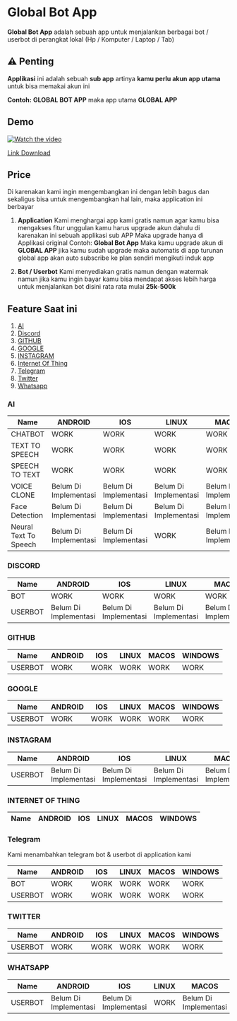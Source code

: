 # Global Bot App

**Global Bot App** adalah sebuah app untuk menjalankan berbagai bot / userbot di perangkat lokal (Hp / Komputer / Laptop / Tab)

## ⚠️ Penting

**Applikasi** ini adalah sebuah **sub app** artinya **kamu perlu akun app utama** untuk bisa memakai akun ini

**Contoh:** **GLOBAL BOT APP** maka app utama **GLOBAL APP**

## Demo

[![Watch the video](https://img.youtube.com/vi/RFTVdYC5PeM/maxresdefault.jpg)](https://www.youtube.com/watch?v=RFTVdYC5PeM)


[Link Download](https://github.com/globalcorporation/global_bot_app/releases/tag/latest)

## Price

Di karenakan kami ingin mengembangkan ini dengan lebih bagus dan sekaligus bisa untuk mengembangkan hal lain, maka application ini berbayar

1. **Application**
   Kami menghargai app kami gratis namun agar kamu bisa mengakses fitur unggulan kamu harus upgrade akun dahulu di karenakan ini sebuah applikasi sub APP Maka upgrade hanya di Applikasi original 
   Contoh:
   **Global Bot App** Maka kamu upgrade akun di **GLOBAL APP** jika kamu sudah upgrade maka automatis di app turunan global app akan auto subscribe ke plan sendiri mengikuti induk app

2. **Bot / Userbot**
   Kami menyediakan gratis namun dengan watermak namun jika kamu ingin bayar kamu bisa mendapat akses lebih harga untuk menjalankan bot disini rata rata mulai **25k**-**500k**

## Feature Saat ini

1. [AI](#ai)
2. [Discord]()
3. [GITHUB]()
4. [GOOGLE]()
5. [INSTAGRAM]()
6. [Internet Of Thing]()
7. [Telegram](#telegram)
8. [Twitter]()
9. [Whatsapp]()


### AI

| Name                  | ANDROID               | IOS                   | LINUX                 | MACOS                 | WINDOWS               |
|-----------------------|-----------------------|-----------------------|-----------------------|-----------------------|-----------------------|
| CHATBOT               | WORK                  | WORK                  | WORK                  | WORK                  | WORK                  |
| TEXT TO SPEECH        | WORK                  | WORK                  | WORK                  | WORK                  | WORK                  |
| SPEECH TO TEXT        | WORK                  | WORK                  | WORK                  | WORK                  | WORK                  |
| VOICE CLONE           | Belum Di Implementasi | Belum Di Implementasi | Belum Di Implementasi | Belum Di Implementasi | Belum Di Implementasi |
| Face Detection        | Belum Di Implementasi | Belum Di Implementasi | Belum Di Implementasi | Belum Di Implementasi | Belum Di Implementasi |
| Neural Text To Speech | Belum Di Implementasi | Belum Di Implementasi | WORK                  | Belum Di Implementasi | Belum Di Implementasi |

### DISCORD

| Name    | ANDROID               | IOS                   | LINUX                 | MACOS                 | WINDOWS               |
|---------|-----------------------|-----------------------|-----------------------|-----------------------|-----------------------|
| BOT     | WORK                  | WORK                  | WORK                  | WORK                  | WORK                  |
| USERBOT | Belum Di Implementasi | Belum Di Implementasi | Belum Di Implementasi | Belum Di Implementasi | Belum Di Implementasi |

### GITHUB

| Name    | ANDROID | IOS  | LINUX | MACOS | WINDOWS |
|---------|---------|------|-------|-------|---------|
| USERBOT | WORK    | WORK | WORK  | WORK  | WORK    |


### GOOGLE

| Name    | ANDROID | IOS  | LINUX | MACOS | WINDOWS |
|---------|---------|------|-------|-------|---------|
| USERBOT | WORK    | WORK | WORK  | WORK  | WORK    |


### INSTAGRAM

| Name    | ANDROID               | IOS                   | LINUX                 | MACOS                 | WINDOWS               |
|---------|-----------------------|-----------------------|-----------------------|-----------------------|-----------------------|
| USERBOT | Belum Di Implementasi | Belum Di Implementasi | Belum Di Implementasi | Belum Di Implementasi | Belum Di Implementasi |


### INTERNET OF THING

| Name | ANDROID | IOS | LINUX | MACOS | WINDOWS |
|------|---------|-----|-------|-------|---------|



### Telegram

Kami menambahkan telegram bot & userbot di application kami

| Name    | ANDROID | IOS  | LINUX | MACOS | WINDOWS |
|---------|---------|------|-------|-------|---------|
| BOT     | WORK    | WORK | WORK  | WORK  | WORK    |
| USERBOT | WORK    | WORK | WORK  | WORK  | WORK    |


### TWITTER

| Name    | ANDROID | IOS  | LINUX | MACOS | WINDOWS |
|---------|---------|------|-------|-------|---------|
| USERBOT | WORK    | WORK | WORK  | WORK  | WORK    |

### WHATSAPP

| Name    | ANDROID               | IOS                   | LINUX | MACOS                 | WINDOWS               |
|---------|-----------------------|-----------------------|-------|-----------------------|-----------------------|
| USERBOT | Belum Di Implementasi | Belum Di Implementasi | WORK  | Belum Di Implementasi | Belum Di Implementasi |